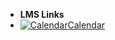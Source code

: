 - **LMS Links**
- [![Calendar](https://icongr.am/fontawesome/calendar.svg?size=16&color=808080)Calendar](https://canvas.sfu.ca/calendar)

<style>
  :root {

    --link-color: #A6192E;
    --link-text-decoration: none;
    --link-text-decoration--hover: underline;

  }

  .markdown-section  #docsify-darklight-theme {
      visibility: visible;
  }
</style>
